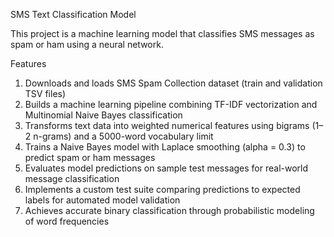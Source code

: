 SMS Text Classification Model

This project is a machine learning model that classifies SMS messages as spam or ham using a neural network.

Features
1. Downloads and loads SMS Spam Collection dataset (train and validation TSV files)
2. Builds a machine learning pipeline combining TF-IDF vectorization and Multinomial Naive Bayes classification
3. Transforms text data into weighted numerical features using bigrams (1–2 n-grams) and a 5000-word vocabulary limit
4. Trains a Naive Bayes model with Laplace smoothing (alpha = 0.3) to predict spam or ham messages
5. Evaluates model predictions on sample test messages for real-world message classification
6. Implements a custom test suite comparing predictions to expected labels for automated model validation
7. Achieves accurate binary classification through probabilistic modeling of word frequencies
